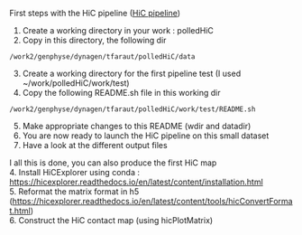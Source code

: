 
First steps with the HiC pipeline ([HiC pipeline](../pipeline.md))

1. Create a working directory in your work : polledHiC
2. Copy in this directory, the following dir 
```
/work2/genphyse/dynagen/tfaraut/polledHiC/data
```
3. Create a working directory for the first pipeline test (I used ~/work/polledHiC/work/test)
4. Copy the following README.sh file in this working dir
```
/work2/genphyse/dynagen/tfaraut/polledHiC/work/test/README.sh
```
5. Make appropriate changes to this README (wdir and datadir)
6. You are now ready to launch the HiC pipeline on this small dataset
7. Have a look at the different output files  

I all this is done, you can also produce the first HiC map  
4. Install HiCExplorer using conda : https://hicexplorer.readthedocs.io/en/latest/content/installation.html  
5. Reformat the matrix format in h5 (https://hicexplorer.readthedocs.io/en/latest/content/tools/hicConvertFormat.html)  
6. Construct the HiC contact map (using hicPlotMatrix)  

